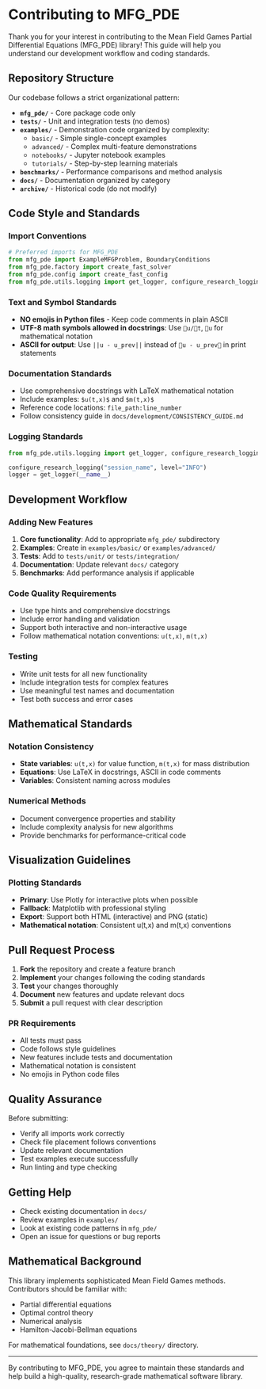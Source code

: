 # Contributing to MFG_PDE

Thank you for your interest in contributing to the Mean Field Games Partial Differential Equations (MFG_PDE) library! This guide will help you understand our development workflow and coding standards.

## Repository Structure

Our codebase follows a strict organizational pattern:

- **`mfg_pde/`** - Core package code only
- **`tests/`** - Unit and integration tests (no demos)
- **`examples/`** - Demonstration code organized by complexity:
  - `basic/` - Simple single-concept examples
  - `advanced/` - Complex multi-feature demonstrations
  - `notebooks/` - Jupyter notebook examples
  - `tutorials/` - Step-by-step learning materials
- **`benchmarks/`** - Performance comparisons and method analysis
- **`docs/`** - Documentation organized by category
- **`archive/`** - Historical code (do not modify)

## Code Style and Standards

### Import Conventions
```python
# Preferred imports for MFG_PDE
from mfg_pde import ExampleMFGProblem, BoundaryConditions
from mfg_pde.factory import create_fast_solver
from mfg_pde.config import create_fast_config
from mfg_pde.utils.logging import get_logger, configure_research_logging
```

### Text and Symbol Standards
- **NO emojis in Python files** - Keep code comments in plain ASCII
- **UTF-8 math symbols allowed in docstrings**: Use `u/t`, `u` for mathematical notation
- **ASCII for output**: Use `||u - u_prev||` instead of `u - u_prev` in print statements

### Documentation Standards
- Use comprehensive docstrings with LaTeX mathematical notation
- Include examples: `$u(t,x)$` and `$m(t,x)$`
- Reference code locations: `file_path:line_number`
- Follow consistency guide in `docs/development/CONSISTENCY_GUIDE.md`

### Logging Standards
```python
from mfg_pde.utils.logging import get_logger, configure_research_logging

configure_research_logging("session_name", level="INFO")
logger = get_logger(__name__)
```

## Development Workflow

### Adding New Features
1. **Core functionality**: Add to appropriate `mfg_pde/` subdirectory
2. **Examples**: Create in `examples/basic/` or `examples/advanced/`
3. **Tests**: Add to `tests/unit/` or `tests/integration/`
4. **Documentation**: Update relevant `docs/` category
5. **Benchmarks**: Add performance analysis if applicable

### Code Quality Requirements
- Use type hints and comprehensive docstrings
- Include error handling and validation
- Support both interactive and non-interactive usage
- Follow mathematical notation conventions: `u(t,x)`, `m(t,x)`

### Testing
- Write unit tests for all new functionality
- Include integration tests for complex features
- Use meaningful test names and documentation
- Test both success and error cases

## Mathematical Standards

### Notation Consistency
- **State variables**: `u(t,x)` for value function, `m(t,x)` for mass distribution
- **Equations**: Use LaTeX in docstrings, ASCII in code comments
- **Variables**: Consistent naming across modules

### Numerical Methods
- Document convergence properties and stability
- Include complexity analysis for new algorithms
- Provide benchmarks for performance-critical code

## Visualization Guidelines

### Plotting Standards
- **Primary**: Use Plotly for interactive plots when possible
- **Fallback**: Matplotlib with professional styling
- **Export**: Support both HTML (interactive) and PNG (static)
- **Mathematical notation**: Consistent u(t,x) and m(t,x) conventions

## Pull Request Process

1. **Fork** the repository and create a feature branch
2. **Implement** your changes following the coding standards
3. **Test** your changes thoroughly
4. **Document** new features and update relevant docs
5. **Submit** a pull request with clear description

### PR Requirements
- All tests must pass
- Code follows style guidelines
- New features include tests and documentation
- Mathematical notation is consistent
- No emojis in Python code files

## Quality Assurance

Before submitting:
- Verify all imports work correctly
- Check file placement follows conventions
- Update relevant documentation
- Test examples execute successfully
- Run linting and type checking

## Getting Help

- Check existing documentation in `docs/`
- Review examples in `examples/`
- Look at existing code patterns in `mfg_pde/`
- Open an issue for questions or bug reports

## Mathematical Background

This library implements sophisticated Mean Field Games methods. Contributors should be familiar with:
- Partial differential equations
- Optimal control theory
- Numerical analysis
- Hamilton-Jacobi-Bellman equations

For mathematical foundations, see `docs/theory/` directory.

---

By contributing to MFG_PDE, you agree to maintain these standards and help build a high-quality, research-grade mathematical software library.
